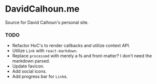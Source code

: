 # DavidCalhoun.me

Source for David Calhoun's personal site.

### TODO
- Refactor HoC's to render callbacks and utilize context API.
- Utilize `Link` with `react-markdown`.
- Replace `processmd` with merely a fs and front-matter? I don't need the markdown parsed.
- Update favicon.
- Add social icons.
- Add progress bar for `Link`s.
